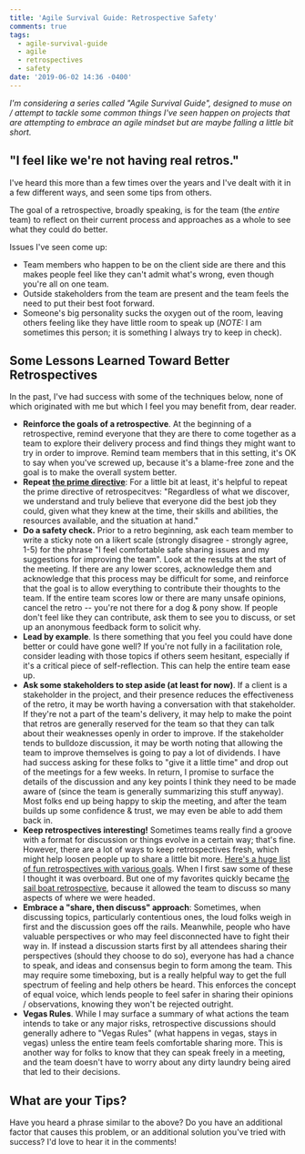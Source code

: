 ```yaml
---
title: 'Agile Survival Guide: Retrospective Safety'
comments: true
tags:
  - agile-survival-guide
  - agile
  - retrospectives
  - safety
date: '2019-06-02 14:36 -0400'
---
```

_I'm considering a series called "Agile Survival Guide", designed to muse on / attempt to tackle some common things I've seen happen on projects that are attempting to embrace an agile mindset but are maybe falling a little bit short._

## "I feel like we're not having real retros."

I've heard this more than a few times over the years and I've dealt with it in a few different ways, and seen some tips from others.

The goal of a retrospective, broadly speaking, is for the team (the _entire_ team) to reflect on their current process and approaches as a whole to see what they could do better.

Issues I've seen come up:

* Team members who happen to be on the client side are there and this makes people feel like they can't admit what's wrong, even though you're all on one team.
* Outside stakeholders from the team are present and the team feels the need to put their best foot forward.
* Someone's big personality sucks the oxygen out of the room, leaving others feeling like they have little room to speak up (_NOTE:_ I am sometimes this person; it is something I always try to keep in check).

## Some Lessons Learned Toward Better Retrospectives

In the past, I've had success with some of the techniques below, none of which originated with me but which I feel you may benefit from, dear reader.

* **Reinforce the goals of a retrospective**. At the beginning of a retrospective, remind everyone that they are there to come together as a team to explore their delivery process and find things they might want to try in order to improve. Remind team members that in this setting, it's OK to say when you've screwed up, because it's a blame-free zone and the goal is to make the overall system better.
* **Repeat [the prime directive](http://www.funretrospectives.com/the-retrospective-prime-directive/)**: For a little bit at least, it's helpful to repeat the prime directive of retrospecitves: "Regardless of what we discover, we understand and truly believe that everyone did the best job they could, given what they knew at the time, their skills and abilities, the resources available, and the situation at hand."
* **Do a safety check.** Prior to a retro beginning, ask each team member to write a sticky note on a likert scale (strongly disagree - strongly agree, 1-5) for the phrase "I feel comfortable safe sharing issues and my suggestions for improving the team". Look at the results at the start of the meeting. If there are any lower scores, acknowledge them and acknowledge that this process may be difficult for some, and reinforce that the goal is to allow everything to contribute their thoughts to the team. If the entire team scores low or there are many unsafe opinions, cancel the retro -- you're not there for a dog & pony show. If people don't feel like they can contribute, ask them to see you to discuss, or set up an anonymous feedback form to solicit why.
* **Lead by example**. Is there something that you feel you could have done better or could have gone well? If you're not fully in a facilitation role, consider leading with those topics if others seem hesitant, especially if it's a critical piece of self-reflection. This can help the entire team ease up.
* **Ask some stakeholders to step aside (at least for now)**. If a client is a stakeholder in the project, and their presence reduces the effectiveness of the retro, it may be worth having a conversation with that stakeholder. If they're not a part of the team's delivery, it may help to make the point that retros are generally reserved for the team so that they can talk about their weaknesses openly in order to improve. If the stakeholder tends to bulldoze discussion, it may be worth noting that allowing the team to improve themselves is going to pay a lot of dividends. I have had success asking for these folks to "give it a little time" and drop out of the meetings for a few weeks. In return, I promise to surface the details of the discussion and any key points I think they need to be made aware of (since the team is generally summarizing this stuff anyway). Most folks end up being happy to skip the meeting, and after the team builds up some confidence & trust, we may even be able to add them back in.
* **Keep retrospectives interesting!** Sometimes teams really find a groove with a format for discussion or things evolve in a certain way; that's fine. However, there are a lot of ways to keep retrospectives fresh, which might help loosen people up to share a little bit more. [Here's a huge list of fun retrospectives with various goals](http://www.funretrospectives.com/).  When I first saw some of these I thought it was overboard. But one of my favorites quickly became [the sail boat retrospective](https://luis-goncalves.com/sailboat-exercise-sailboat-retrospective/), because it allowed the team to discuss so many aspects of where we were headed.
* **Embrace a "share, then discuss" approach**: Sometimes, when discussing topics, particularly contentious ones, the loud folks weigh in first and the discussion goes off the rails. Meanwhile, people who have valuable perspectives or who may feel disconnected have to fight their way in. If instead a discussion starts first by all attendees sharing their perspectives (should they choose to do so), everyone has had a chance to speak, and ideas and consensus begin to form among the team. This may require some timeboxing, but is a really helpful way to get the full spectrum of feeling and help others be heard. This enforces the concept of equal voice, which lends people to feel safer in sharing their opinions / observations, knowing they won't be rejected outright.
* **Vegas Rules**. While I may surface a summary of what actions the team intends to take or any major risks, retrospective discussions should generally adhere to "Vegas Rules" (what happens in vegas, stays in vegas) unless the entire team feels comfortable sharing more. This is another way for folks to know that they can speak freely in a meeting, and the team doesn't have to worry about any dirty laundry being aired that led to their decisions.

## What are your Tips?

Have you heard a phrase similar to the above? Do you have an additional factor that causes this problem, or an additional solution you've tried with success? I'd love to hear it in the comments!
